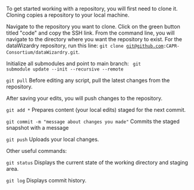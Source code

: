 
To get started working with a repository, you will first need to clone it. Cloning copies a repository to your local machine.

Navigate to the repository you want to clone. Click on the green button titled "code" and copy the SSH link. From the command line, you will navigate to the
directory where you want the repository to exist. For the dataWizardry repository, run this line: <code>git clone git@github.com:CAPR-Consortium/dataWizardry.git</code>.

Initialize all submodules and point to main branch: <code> git submodule update --init --recursive --remote </code>


<code>git pull</code>          Before editing any script, pull the latest changes from the repository.

After saving your edits, you will push changes to the repository.

<code>git add *</code>         Prepares content (your local edits) staged for the next commit.

<code>git commit -m "message about changes you made"</code>          Commits the staged snapshot with a message

<code>git push</code>          Uploads your local changes.

Other useful commands:

<code>git status</code>          Displays the current state of the working directory and staging area.

<code>git log</code>         Displays commit history.

